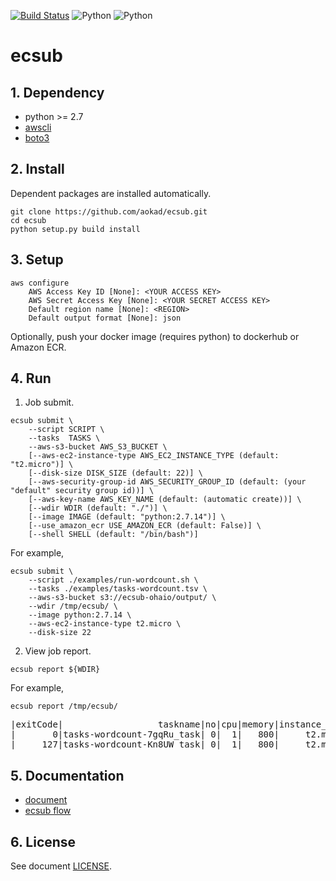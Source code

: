 [![Build Status](https://travis-ci.org/aokad/ecsub.svg?branch=master)](https://travis-ci.org/aokad/ecsub)
![Python](https://img.shields.io/badge/python-2.7-blue.svg)
![Python](https://img.shields.io/badge/python-3.x-blue.svg)

# ecsub

## 1. Dependency

 - python >= 2.7
 - [awscli](https://docs.aws.amazon.com/streams/latest/dev/kinesis-tutorial-cli-installation.html)
 - [boto3](https://github.com/boto/boto3)

## 2. Install

Dependent packages are installed automatically.

```
git clone https://github.com/aokad/ecsub.git
cd ecsub
python setup.py build install
```

## 3. Setup

```
aws configure
    AWS Access Key ID [None]: <YOUR ACCESS KEY>
    AWS Secret Access Key [None]: <YOUR SECRET ACCESS KEY>
    Default region name [None]: <REGION>
    Default output format [None]: json
```

Optionally, push your docker image (requires python) to dockerhub or Amazon ECR.

## 4. Run

1) Job submit.

```
ecsub submit \
    --script SCRIPT \
    --tasks  TASKS \
    --aws-s3-bucket AWS_S3_BUCKET \
    [--aws-ec2-instance-type AWS_EC2_INSTANCE_TYPE (default: "t2.micro")] \
    [--disk-size DISK_SIZE (default: 22)] \
    [--aws-security-group-id AWS_SECURITY_GROUP_ID (default: (your "default" security group id))] \
    [--aws-key-name AWS_KEY_NAME (default: (automatic create))] \
    [--wdir WDIR (default: "./")] \
    [--image IMAGE (default: "python:2.7.14")] \
    [--use_amazon_ecr USE_AMAZON_ECR (default: False)] \
    [--shell SHELL (default: "/bin/bash")]
```

For example,

```
ecsub submit \
    --script ./examples/run-wordcount.sh \
    --tasks ./examples/tasks-wordcount.tsv \
    --aws-s3-bucket s3://ecsub-ohaio/output/ \
    --wdir /tmp/ecsub/ \
    --image python:2.7.14 \
    --aws-ec2-instance-type t2.micro \
    --disk-size 22
```

2) View job report.

```
ecsub report ${WDIR}
```

For example,

```
ecsub report /tmp/ecsub/
```

<pre>
|exitCode|                  taskname|no|cpu|memory|instance_type|disk_size|              createdAt|              stoppedAt|                                                  log_local|
|       0|tasks-wordcount-7gqRu_task| 0|  1|   800|     t2.micro|       22|2018/04/02 02:43:26 UTC|2018/04/02 02:44:08 UTC|/tmp/ecsub/tasks-wordcount-7gqRu/log/describe-tasks.000.log|
|     127|tasks-wordcount-Kn8UW_task| 0|  1|   800|     t2.micro|       22|2018/04/02 02:38:28 UTC|2018/04/02 02:38:37 UTC|/tmp/ecsub/tasks-wordcount-Kn8UW/log/describe-tasks.000.log|
</pre>

## 5. Documentation

 - [document](./docs/AWS-ECS.pdf)
 - [ecsub flow](./docs/ecsub-flow.png)

## 6. License 

See document [LICENSE](./LICENSE).
